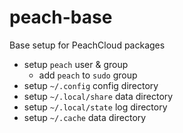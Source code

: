 # peach-base

Base setup for PeachCloud packages

- setup `peach` user & group
  - add `peach` to `sudo` group
- setup `~/.config` config directory
- setup `~/.local/share` data directory
- setup `~/.local/state` log directory
- setup `~/.cache` data directory
